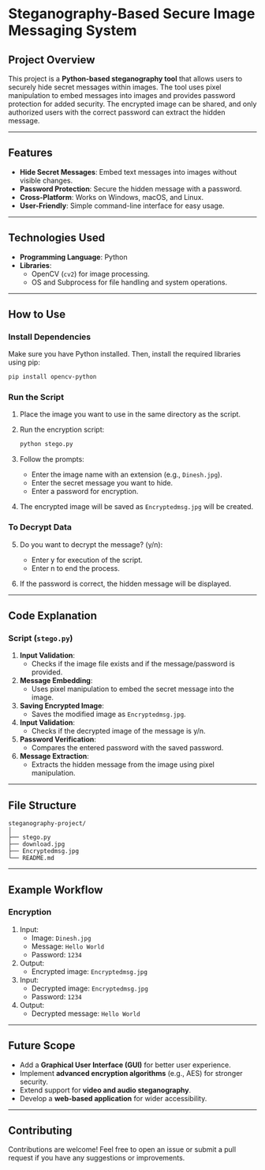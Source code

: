 # **Steganography-Based Secure Image Messaging System**

## **Project Overview**
This project is a **Python-based steganography tool** that allows users to securely hide secret messages within images. The tool uses pixel manipulation to embed messages into images and provides password protection for added security. The encrypted image can be shared, and only authorized users with the correct password can extract the hidden message.

---

## **Features**
- **Hide Secret Messages**: Embed text messages into images without visible changes.
- **Password Protection**: Secure the hidden message with a password.
- **Cross-Platform**: Works on Windows, macOS, and Linux.
- **User-Friendly**: Simple command-line interface for easy usage.

---

## **Technologies Used**
- **Programming Language**: Python
- **Libraries**:
  - OpenCV (`cv2`) for image processing.
  - OS and Subprocess for file handling and system operations.

---

## **How to Use**


### **Install Dependencies**
Make sure you have Python installed. Then, install the required libraries using pip:
```bash
pip install opencv-python
```

### **Run the Script**
1. Place the image you want to use in the same directory as the script.
2. Run the encryption script:
   ```bash
   python stego.py
   ```
3. Follow the prompts:
   - Enter the image name with an extension (e.g., `Dinesh.jpg`).
   - Enter the secret message you want to hide.
   - Enter a password for encryption.

4. The encrypted image will be saved as `Encryptedmsg.jpg` will be created.

### **To Decrypt Data**

5. Do you want to decrypt the message? (y/n):
   - Enter y for execution of the script.
   - Enter n to end the process. 

3. If the password is correct, the hidden message will be displayed.

---

## **Code Explanation**

### **Script (`stego.py`)**
1. **Input Validation**:
   - Checks if the image file exists and if the message/password is provided.
2. **Message Embedding**:
   - Uses pixel manipulation to embed the secret message into the image.
3. **Saving Encrypted Image**:
   - Saves the modified image as `Encryptedmsg.jpg`.
4. **Input Validation**:
   - Checks if the decrypted image of the message is y/n.
5. **Password Verification**:
   - Compares the entered password with the saved password.
6. **Message Extraction**:
   - Extracts the hidden message from the image using pixel manipulation.

---

## **File Structure**
```
steganography-project/
│
├── stego.py                  
├── download.jpg             
├── Encryptedmsg.jpg          
└── README.md                 
```

---

## **Example Workflow**

### **Encryption**
1. Input:
   - Image: `Dinesh.jpg`
   - Message: `Hello World`
   - Password: `1234`
2. Output:
   - Encrypted image: `Encryptedmsg.jpg`
3. Input:
   - Decrypted image: `Encryptedmsg.jpg`
   - Password: `1234`
4. Output:
   - Decrypted message: `Hello World`

---

## **Future Scope**
- Add a **Graphical User Interface (GUI)** for better user experience.
- Implement **advanced encryption algorithms** (e.g., AES) for stronger security.
- Extend support for **video and audio steganography**.
- Develop a **web-based application** for wider accessibility.

---

## **Contributing**
Contributions are welcome! Feel free to open an issue or submit a pull request if you have any suggestions or improvements.
